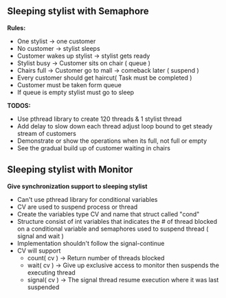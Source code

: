 Sleeping stylist with Semaphore 
-------------------------------

__Rules:__
* One stylist &rarr; one customer
* No customer &rarr; stylist sleeps 
* Customer wakes up stylist &rarr; stylist gets ready
* Stylist busy  &rarr; Customer sits on chair ( queue )
* Chairs full &rarr; Customer go to mall &rarr; comeback later ( suspend )
* Every customer should get haircut( Task must be completed )
* Customer must be taken form queue
* If queue is empty stylist must go to sleep 

__TODOS:__ 
* Use pthread library to create 120 threads & 1 stylist thread 
* Add delay to slow down each thread adjust loop bound to get steady stream of customers
* Demonstrate or show the operations when its full, not full or empty
* See the gradual build up of customer waiting in chairs

Sleeping stylist with Monitor
------------------------------

__Give synchronization support to sleeping stylist__

* Can't use pthread library for conditional variables 
* CV are used to suspend process or thread 
* Create the variables type CV and name that struct called "cond"
* Structure consist of int variables that indicates the # of thread blocked on a conditional
variable and semaphores used to suspend thread ( signal and wait )
* Implementation shouldn't follow the signal-continue
* CV will support 
    * count( cv ) &rarr; Return number of threads blocked 
    * wait( cv )  &rarr; Give up exclusive access to monitor then suspends the executing thread
    * signal( cv ) &rarr; The signal thread resume execution where it was last suspended  